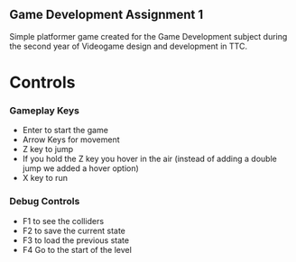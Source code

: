 ## Game Development Assignment 1
Simple platformer game created for the Game Development subject during the second year of Videogame design and development in TTC. 

# Controls
### Gameplay Keys
* Enter to start the game
* Arrow Keys for movement
* Z key to jump
* If you hold the Z key you hover in the air (instead of adding a double jump we added a hover option)
* X key to run
### Debug Controls
* F1 to see the colliders
* F2 to save the current state
* F3 to load the previous state
* F4 Go to the start of the level
  
